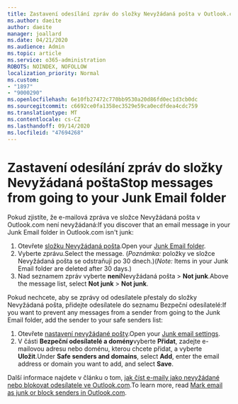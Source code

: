 ```yaml
---
title: Zastavení odesílání zpráv do složky Nevyžádaná pošta v Outlook.com
ms.author: daeite
author: daeite
manager: joallard
ms.date: 04/21/2020
ms.audience: Admin
ms.topic: article
ms.service: o365-administration
ROBOTS: NOINDEX, NOFOLLOW
localization_priority: Normal
ms.custom:
- "1897"
- "9000290"
ms.openlocfilehash: 6e10fb27472c770bb9530a20d86fd0ec1d3cb0dc
ms.sourcegitcommit: c6692ce0fa1358ec3529e59ca0ecdfdea4cdc759
ms.translationtype: MT
ms.contentlocale: cs-CZ
ms.lasthandoff: 09/14/2020
ms.locfileid: "47694268"
---
```

# <a name="stop-messages-from-going-to-your-junk-email-folder"></a><span data-ttu-id="4170a-102">Zastavení odesílání zpráv do složky Nevyžádaná pošta</span><span class="sxs-lookup"><span data-stu-id="4170a-102">Stop messages from going to your Junk Email folder</span></span>

<span data-ttu-id="4170a-103">Pokud zjistíte, že e-mailová zpráva ve složce Nevyžádaná pošta v Outlook.com není nevyžádaná:</span><span class="sxs-lookup"><span data-stu-id="4170a-103">If you discover that an email message in your Junk Email folder in Outlook.com isn't junk:</span></span>

1. <span data-ttu-id="4170a-104">Otevřete [složku Nevyžádaná pošta](https://outlook.live.com/mail/junkemail).</span><span class="sxs-lookup"><span data-stu-id="4170a-104">Open your [Junk Email folder](https://outlook.live.com/mail/junkemail).</span></span>
1. <span data-ttu-id="4170a-105">Vyberte zprávu.</span><span class="sxs-lookup"><span data-stu-id="4170a-105">Select the message.</span></span> <span data-ttu-id="4170a-106">(*Poznámka:* položky ve složce Nevyžádaná pošta se odstraňují po 30 dnech.)</span><span class="sxs-lookup"><span data-stu-id="4170a-106">(*Note:* Items in your Junk Email folder are deleted after 30 days.)</span></span>
1. <span data-ttu-id="4170a-107">Nad seznamem zpráv vyberte **není**Nevyžádaná pošta  >  **Not junk**.</span><span class="sxs-lookup"><span data-stu-id="4170a-107">Above the message list, select **Not junk** > **Not junk**.</span></span>

<span data-ttu-id="4170a-108">Pokud nechcete, aby se zprávy od odesílatele přestaly do složky Nevyžádaná pošta, přidejte odesílatele do seznamu Bezpeční odesílatelé:</span><span class="sxs-lookup"><span data-stu-id="4170a-108">If you want to prevent any messages from a sender from going to the Junk Email folder, add the sender to your safe senders list:</span></span>

1. <span data-ttu-id="4170a-109">Otevřete [nastavení nevyžádané pošty](https://go.microsoft.com/fwlink/?linkid=2035804).</span><span class="sxs-lookup"><span data-stu-id="4170a-109">Open your [Junk email settings](https://go.microsoft.com/fwlink/?linkid=2035804).</span></span>
1. <span data-ttu-id="4170a-110">V části **Bezpeční odesílatelé a domény**vyberte **Přidat**, zadejte e-mailovou adresu nebo doménu, kterou chcete přidat, a vyberte **Uložit**.</span><span class="sxs-lookup"><span data-stu-id="4170a-110">Under **Safe senders and domains**, select **Add**, enter the email address or domain you want to add, and select **Save**.</span></span>

<span data-ttu-id="4170a-111">Další informace najdete v článku o tom, [jak číst e-maily jako nevyžádané nebo blokovat odesílatele ve Outlook.com](https://support.office.com/article/a3ece97b-82f8-4a5e-9ac3-e92fa6427ae4?wt.mc_id=Office_Outlook_com_Alchemy).</span><span class="sxs-lookup"><span data-stu-id="4170a-111">To learn more, read [Mark email as junk or block senders in Outlook.com](https://support.office.com/article/a3ece97b-82f8-4a5e-9ac3-e92fa6427ae4?wt.mc_id=Office_Outlook_com_Alchemy).</span></span>
